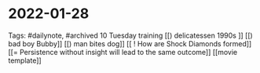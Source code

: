 # 2022-01-28
Tags: #dailynote, #archived 
10 Tuesday training
[[) delicatessen 1990s ]]
[[) bad boy Bubby]]
[[) man bites dog]]
[[ ! How are Shock Diamonds formed]]
[[= Persistence without insight will lead to the same outcome]]
[[movie template]]


